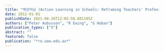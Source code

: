 ```yaml
---
title: "액션러닝 (Action Learning in Schools: Reframing Teachers' Professional Learning and Development)"
date: 2012-01-01
publishDate: 2021-08-20T12:05:58.881195Z
authors: ["Peter Aubusson", "R Ewing", "G Hoban"]
publication_types: ["5"]
abstract: ""
featured: false
publication: "*ro.uow.edu.au*"
---
```


